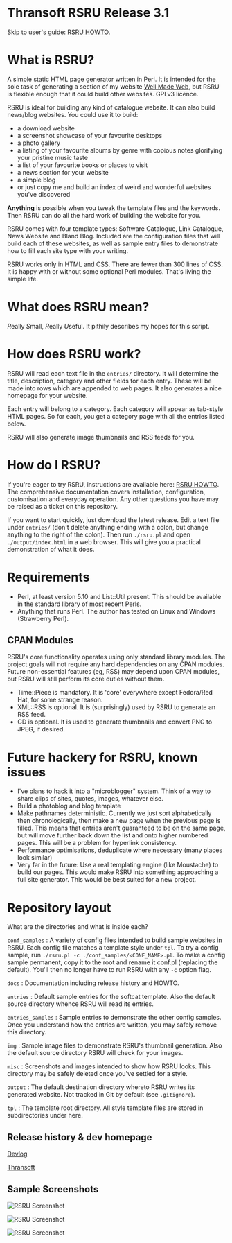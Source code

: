 Thransoft RSRU Release 3.1
==========================
Skip to user's guide: [RSRU HOWTO](docs/HOWTO.md).

# What is RSRU?
A simple static HTML page generator written in Perl. It is intended for the sole task of generating a section of my website [Well Made Web](https://wmw.thran.uk), but RSRU is flexible enough that it could build other websites. GPLv3 licence.

RSRU is ideal for building any kind of catalogue website. It can also build news/blog websites. You could use it to build:

- a download website
- a screenshot showcase of your favourite desktops
- a photo gallery
- a listing of your favourite albums by genre with copious notes glorifying your pristine music taste
- a list of your favourite books or places to visit
- a news section for your website
- a simple blog
- or just copy me and build an index of weird and wonderful websites you've discovered

**Anything** is possible when you tweak the template files and the keywords. Then RSRU can do all the hard work of building the website for you.

RSRU comes with four template types: Software Catalogue, Link Catalogue, News Website and Bland Blog. Included are the configuration files that will build each of these websites, as well as sample entry files to demonstrate how to fill each site type with your writing.

RSRU works only in HTML and CSS. There are fewer than 300 lines of CSS. It is happy with or without some optional Perl modules. That's living the simple life.

# What does RSRU mean?
*R*eally *S*mall, *R*eally *U*seful. It pithily describes my hopes for this script.

# How does RSRU work?
RSRU will read each text file in the `entries/` directory. It will determine the title, description, category and other fields for each entry. These will be made into rows which are appended to web pages. It also generates a nice homepage for your website.

Each entry will belong to a category. Each category will appear as tab-style HTML pages. So for each, you get a category page with all the entries listed below.

RSRU will also generate image thumbnails and RSS feeds for you.

# How do I RSRU?
If you're eager to try RSRU, instructions are available here: [RSRU HOWTO](docs/HOWTO.md). The comprehensive documentation covers installation, configuration, customisation and everyday operation. Any other questions you have may be raised as a ticket on this repository.

If you want to start quickly, just download the latest release. Edit a text file under `entries/` (don't delete anything ending with a colon, but change anything to the right of the colon). Then run `./rsru.pl` and open `./output/index.html` in a web browser. This will give you a practical demonstration of what it does.

# Requirements
* Perl, at least version 5.10 and List::Util present. This should be available in the standard library of most recent Perls.
* Anything that runs Perl. The author has tested on Linux and Windows (Strawberry Perl). 

## CPAN Modules
RSRU's core functionality operates using only standard library modules. The project goals will not require any hard dependencies on any CPAN modules. Future non-essential features (eg, RSS) may depend upon CPAN modules, but RSRU will still perform its core duties without them.

- Time::Piece is mandatory. It is 'core' everywhere except Fedora/Red Hat, for some strange reason.
- XML::RSS is optional. It is (surprisingly) used by RSRU to generate an RSS feed.
- GD is optional. It is used to generate thumbnails and convert PNG to JPEG, if desired.

# Future hackery for RSRU, known issues
* I've plans to hack it into a "microblogger" system. Think of a way to share clips of sites, quotes, images, whatever else.
* Build a photoblog and blog template
* Make pathnames deterministic. Currently we just sort alphabetically then chronologically, then make a new page when the previous page is filled. This means that entries aren't guaranteed to be on the same page, but will move further back down the list and onto higher numbered pages. This will be a problem for hyperlink consistency.
* Performance optimisations, deduplicate where necessary (many places look similar)
* Very far in the future: Use a real templating engine (like Moustache) to build our pages. This would make RSRU into something approaching a full site generator. This would be best suited for a new project.

# Repository layout
What are the directories and what is inside each?

`conf_samples` : A variety of config files intended to build sample websites in RSRU. Each config file matches a template style under `tpl`. To try a config sample, run `./rsru.pl -c ./conf_samples/<CONF_NAME>.pl`. To make a config sample permanent, copy it to the root and rename it conf.pl (replacing the default). You'll then no longer have to run RSRU with any `-c` option flag.

`docs` : Documentation including release history and HOWTO.

`entries` : Default sample entries for the softcat template. Also the default source directory whence RSRU will read its entries.

`entries_samples` : Sample entries to demonstrate the other config samples. Once you understand how the entries are written, you may safely remove this directory.

`img` : Sample image files to demonstrate RSRU's thumbnail generation. Also the default source directory RSRU will check for your images.

`misc` : Screenshots and images intended to show how RSRU looks. This directory may be safely deleted once you've settled for a style.

`output` : The default destination directory whereto RSRU writes its generated website. Not tracked in Git by default (see `.gitignore`).

`tpl` : The template root directory. All style template files are stored in subdirectories under here.

## Release history & dev homepage
[Devlog](./docs/DEVLOG.md)

[Thransoft](https://soft.thran.uk)

## Sample Screenshots
![RSRU Screenshot](misc/rsru3.png)

![RSRU Screenshot](misc/blandblog.png)

![RSRU Screenshot](misc/linkcat.png)


